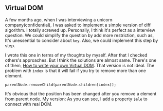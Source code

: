 ## Virtual DOM

A few months ago, when I was interviewing a unicorn company(confidential), I was asked to implement a simple version of diff algorithm. I totally screwed up.
Personally, I think it's perfect as a interview question.
We could simplify the question by add more restriction, such as, It's unessential to consider about `key`.
Also, we could implement this step by step. 

I wrote this one in terms of my thoughts by myself. After that I checked others's approaches. But I think the solutions are almost same. 
There's one of them, [How to write your own Virtual DOM](https://medium.com/@deathmood/how-to-write-your-own-virtual-dom-ee74acc13060).
That version is not ideal. The problem with `index` is  that it will fail if you try to remove more than one element. 
```
parentNode.removeChild(parentNode.children[index]);
```
It's obvious that the position has been changed after you remove a element from parent node.
My version: As you can see, I add a property `$ele` to connect with real DOM.
